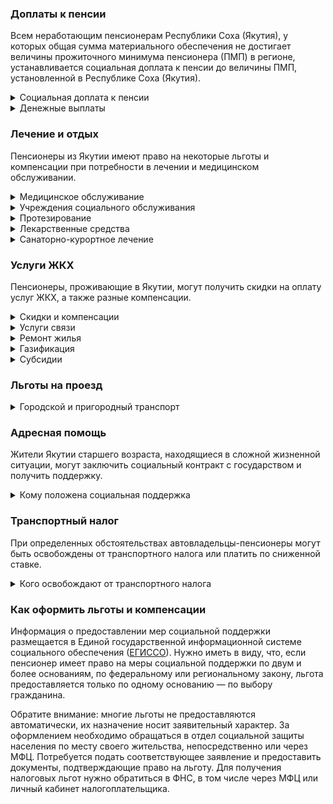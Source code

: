 ﻿### Доплаты к пенсии
Всем неработающим пенсионерам Республики Соха (Якутия), у которых общая сумма материального обеспечения не достигает величины прожиточного минимума пенсионера (ПМП) в регионе, устанавливается социальная доплата к пенсии до величины ПМП, установленной в Республике Соха (Якутия).
<details>
<summary>Социальная доплата к пенсии</summary>
Социальная доплата к пенсии до величины регионального прожиточного минимума пенсионера назначается автоматически, по данным выплатного дела о размере пенсии.
</details>
<details>
<summary>Денежные выплаты</summary>

Если пенсионер относится к льготной категории, ему полагается ежемесячная денежная выплата (ЕДВ), которая регулярно индексируется.

В [Якутии](https://docs.cntd.ru/document/453126227) к таким категориям относятся ветераны труда, ветераны тыла, жертвы политических репрессий и дети войны (родившиеся в период с 3 сентября 1927 года по 31 декабря 1945 года). Пенсионерам в возрасте от 70 до 80 лет (за исключением инвалидов I группы) полагается дополнительная социальная выплата.
</details>

### Лечение и отдых
Пенсионеры из Якутии имеют право на некоторые льготы и компенсации при потребности в лечении и медицинском обслуживании.
<details>
<summary>Медицинское обслуживание</summary>

Оказание медицинской помощи вне очереди полагается детям войны и труженикам тыла.
</details>
<details>
<summary>Учреждения социального обслуживания</summary>

Внеочередной приём в дома-интернаты для престарелых и инвалидов, учреждения социального обслуживания предоставляется труженикам тыла, жертвам политических репрессий и детям войны.
</details>
<details>
<summary>Протезирование</summary>

Ветеранам тыла [Якутии](https://docs.cntd.ru/document/453126227), нуждающимся по медицинским показаниям в зубопротезировании, выплачивают компенсацию расходов на оплату стоимости изготовления и ремонтов зубных протезов в сумме до 15 000 рублей. Льгота не распространяется на расходы по оплате стоимости драгоценных металлов и металлокерамики.
</details>
<details>
<summary>Лекарственные средства</summary>

В Якутии ветераны тыла и жертвы политических репрессий бесплатно обеспечиваются лекарственными препаратами по рецептам врача при условии, что они не отказались от этой льготы в натуральной форме в пользу денежной выплаты.
</details>
<details>
<summary>Санаторно-курортное лечение</summary>

В Якутии ветеранам тыла [предоставляют](https://docs.cntd.ru/document/453126227) бесплатную путёвку на санаторно-курортное лечение или выплачивают компенсацию в размере стоимости такой путёвки (по выбору пенсионера) один раз в два года, но не более определённого размера. Неработающим ветеранам труда в возрасте 60 лет и старше один раз в три года предоставляется путёвка с оплатой за счёт собственных средств 20% её стоимости или выплачивается компенсация в размере 80% стоимости путёвки на санаторно-курортное лечение на территории республики, но не более определённого размера. Детям войны один раз в три года путёвку в санаторий предоставляют за половину стоимости — или выплачивают 50% расходов на её приобретение.
</details>

### Услуги ЖКХ
Пенсионеры, проживающие в Якутии, могут получить скидки на оплату услуг ЖКХ, а также разные компенсации. 
<details>
<summary>Скидки и компенсации</summary>

Труженикам тыла, жертвам политических репрессий и ветеранам труда выплачивают компенсацию в размере 50% расходов на оплату жилого помещения и коммунальных услуг.

Компенсацию предоставляют в пределах утверждённых нормативов потребления. Льготу получают также члены семьи, совместно проживающие с жертвами политических репрессий, и иждивенцы тружеников тыла и ветеранов труда.

Одинокие неработающие пенсионеры по достижении 70 лет освобождаются от взносов на капремонт на 50%, а с 80-летнего возраста — полностью. Льгота распространяется также на граждан указанного возраста, семья которых состоит из неработающих граждан пенсионного возраста, инвалидов I и II групп. Компенсацию рассчитывают, исходя из установленного в регионе минимального взноса на капремонт за 1 кв. метр и размера стандарта нормативной площади жилого помещения.
</details>
<details>
<summary>Услуги связи</summary>

Якутские жертвы политических репрессий имеют право на первоочередную бесплатную установку телефона.
</details>
<details>
<summary>Ремонт жилья</summary>

В Якутии можно получить материальную помощь на [ремонт жилья](https://docs.cntd.ru/document/473508739). Она полагается малоимущим пенсионерам с доходом ниже 1,5 прожиточного минимума, одиноко проживающим или одиноко проживающим супружеским парам, в которых оба супруга являются участниками ВОВ или ветеранами тыла или один, независимо от дохода. Размер материальной помощи зависит от места проживания и составляет до 50 000 рублей для арктических улусов, до 30 000 рублей — для остальных улусов.
</details>
<details>
<summary>Газификация</summary>

Якутским малоимущим пенсионерам с доходом ниже 1,5 прожиточного минимума, а участникам ВОВ, вдовам погибших (умерших) участников и инвалидов ВОВ, блокадникам и ветеранам тыла независимо от дохода полагается материальная помощь на [газификацию](https://docs.cntd.ru/document/473500540) индивидуальных жилых домов. Её выплачивают единовременно в сумме произведённых затрат, но не более 100 000 рублей.
</details>
<details>
<summary>Субсидии</summary>

В [Якутии](https://docs.cntd.ru/document/815006137) доля затрат на ЖКУ для оформления субсидии для одиноко проживающих пенсионеров зависит от уровня их дохода. Так, при доходе до 1 прожиточного минимума оформить субсидию можно при тратах более 9%, если доходы не превышают 1,49 прожиточного минимума, доля расходов варьируется от 10 до 14%. Пенсионеры, чьи доходы выше 1,5 прожиточного минимума, получают право на субсидию при расходах на «коммуналку» более 15%.
</details>

### Льготы на проезд
<details>
<summary>Городской и пригородный транспорт</summary>

В Якутии единый социальный проездной билет, дающий право проезда на общественном пассажирском транспорте в городском и пригородном сообщении (кроме такси), полагается ветеранам труда и ветеранам тыла, жертвам политических репрессий. Льготы на проезд полагаются только тем пенсионерам, которые не отказались от их предоставления в натуральной форме в пользу денежной выплаты.
</details>

### Адресная помощь
Жители Якутии старшего возраста, находящиеся в сложной жизненной ситуации, могут заключить социальный контракт с государством и получить поддержку.
<details>
<summary>Кому положена социальная поддержка</summary>

Пенсионерам, оказавшимся в трудной жизненной ситуации по не зависящим от них причинам или в связи со стихийным бедствием, экстремальной ситуацией, оказывается адресная помощь. Она предоставляется путём выплаты пособий либо в натуральной форме (обеспечение одеждой, обувью, лекарствами, организация лечения и ухода, проведение ремонта жилья или установка приборов учёта и пр.). С нуждающимися пенсионерами может быть заключён социальный контракт.
</details>

### Транспортный налог
При определенных обстоятельствах автовладельцы-пенсионеры могут быть освобождены от транспортного налога или платить по сниженной ставке. 
<details>
<summary>Кого освобождают от транспортного налога</summary>

В [Якутии](https://www.nalog.gov.ru/rn77/service/tax/d1058389/) инвалиды освобождены от уплаты налога на одно принадлежащее им транспортное средство. Не нужно уплачивать налог, если пенсионеру принадлежит выпущенный до 1990 года легковой автомобиль мощностью до 150 л. с. или мотоцикл (мотороллер) производства СССР, а также транспортное средство, использующее газ в качестве моторного топлива.
</details>

### Как оформить льготы и компенсации 
Информация о предоставлении мер социальной поддержки размещается в Единой государственной информационной системе социального обеспечения ([ЕГИССО](http://egisso.ru/site/client/#/)). Нужно иметь в виду, что, если пенсионер имеет право на меры социальной поддержки по двум и более основаниям, по федеральному или региональному закону, льгота предоставляется только по одному основанию — по выбору гражданина.

Обратите внимание: многие льготы не предоставляются автоматически, их назначение носит заявительный характер. За оформлением необходимо обращаться в отдел социальной защиты населения по месту своего жительства, непосредственно или через МФЦ. Потребуется подать соответствующее заявление и предоставить документы, подтверждающие право на льготу. Для получения налоговых льгот нужно обратиться в ФНС, в том числе через МФЦ или личный кабинет налогоплательщика.













